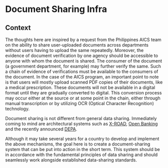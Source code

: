 # Document Sharing Infra

## Context

The thoughts here are inspired by a request from the Philippines AICS team on the ability to share user-uploaded documents across departments without users having to upload the same repeatedly. Moreover, the evidence of document verification by one agency should be accessible to anyone with whom the document is shared. The consumer of the document (a government department, for example) may further verify the same. Such a chain of evidence of verifications must be available to the consumers of the document. In the case of the AICS program, an important point to note is that users will mostly upload scanned PDF copies of their documents, like a medical prescription. These documents will not be available in a digital format until they are gradually converted to digital. This conversion process may occur either at the source or at some point in the chain, either through manual transcription or by utilizing OCR (Optical Character Recognition) technology.

Document sharing is not different from general data sharing. Immediately coming to mind are architectural systems such as [X-ROAD](https://x-road.global/), [Open Banking](https://www.openbanking.org.uk/) and the recently announced [DEPA](https://depa.world/).

Although it may take several years for a country to develop and implement the above mechanisms, the goal here is to create a document-sharing system that can be put into action in the short term. This system should be in accordance with the fundamental principles of data sharing and should seamlessly work alongside established data-sharing standards.

